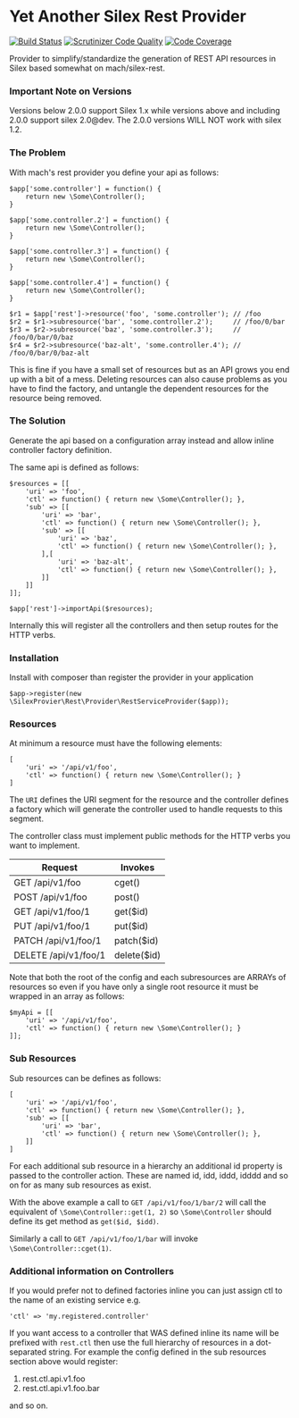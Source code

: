 Yet Another Silex Rest Provider
=======================================

[![Build Status](https://travis-ci.org/warmans/silex-rest-provider.svg)](https://travis-ci.org/warmans/silex-rest-provider)
[![Scrutinizer Code Quality](https://scrutinizer-ci.com/g/warmans/silex-rest-provider/badges/quality-score.png?b=master)](https://scrutinizer-ci.com/g/warmans/silex-rest-provider/?branch=master)
[![Code Coverage](https://scrutinizer-ci.com/g/warmans/silex-rest-provider/badges/coverage.png?b=master)](https://scrutinizer-ci.com/g/warmans/silex-rest-provider/?branch=master)

Provider to simplify/standardize the generation of REST API resources in Silex based somewhat on mach/silex-rest.

### Important Note on Versions

Versions below 2.0.0 support Silex 1.x while versions above and including 2.0.0 support silex 2.0@dev. The 2.0.0 versions WILL NOT work with silex 1.2.


### The Problem

With mach's rest provider you define your api as follows:


    $app['some.controller'] = function() {
        return new \Some\Controller();
    }

    $app['some.controller.2'] = function() {
        return new \Some\Controller();
    }

    $app['some.controller.3'] = function() {
        return new \Some\Controller();
    }

    $app['some.controller.4'] = function() {
        return new \Some\Controller();
    }

    $r1 = $app['rest']->resource('foo', 'some.controller'); // /foo
    $r2 = $r1->subresource('bar', 'some.controller.2');     // /foo/0/bar
    $r3 = $r2->subresource('baz', 'some.controller.3');     // /foo/0/bar/0/baz
    $r4 = $r2->subresource('baz-alt', 'some.controller.4'); // /foo/0/bar/0/baz-alt

This is fine if you have a small set of resources but as an API grows you end up with a bit of a mess.
Deleting resources can also cause problems as you have to find the factory, and untangle the dependent
resources for the resource being removed.

### The Solution

Generate the api based on a configuration array instead and allow inline controller factory definition.

The same api is defined as follows:

    $resources = [[
        'uri' => 'foo',
        'ctl' => function() { return new \Some\Controller(); },
        'sub' => [[
            'uri' => 'bar',
            'ctl' => function() { return new \Some\Controller(); },
            'sub' => [[
                'uri' => 'baz',
                'ctl' => function() { return new \Some\Controller(); },
            ],[
                'uri' => 'baz-alt',
                'ctl' => function() { return new \Some\Controller(); },
            ]]
        ]]
    ]];

    $app['rest']->importApi($resources);

Internally this will register all the controllers and then setup routes for the HTTP verbs.

### Installation

Install with composer than register the provider in your application

    $app->register(new \SilexProvier\Rest\Provider\RestServiceProvider($app));

### Resources

At minimum a resource must have the following elements:

    [
        'uri' => '/api/v1/foo',
        'ctl' => function() { return new \Some\Controller(); }
    ]

The `URI` defines the URI segment for the resource and the controller defines a factory which will
generate the controller used to handle requests to this segment.

The controller class must implement public methods for the HTTP verbs you want to implement.

| Request               | Invokes
| --------------------- | ---------
| GET /api/v1/foo       | cget()
| POST /api/v1/foo      | post()
| GET /api/v1/foo/1     | get($id)
| PUT /api/v1/foo/1     | put($id)
| PATCH /api/v1/foo/1   | patch($id)
| DELETE /api/v1/foo/1  | delete($id)

Note that both the root of the config and each subresources are ARRAYs of resources so even if you have
only a single root resource it must be wrapped in an array as follows:


    $myApi = [[
        'uri' => '/api/v1/foo',
        'ctl' => function() { return new \Some\Controller(); }
    ]];

### Sub Resources

Sub resources can be defines as follows:

    [
        'uri' => '/api/v1/foo',
        'ctl' => function() { return new \Some\Controller(); },
        'sub' => [[
            'uri' => 'bar',
            'ctl' => function() { return new \Some\Controller(); },
        ]]
    ]

For each additional sub resource in a hierarchy an additional id property is passed to the controller
action. These are named id, idd, iddd, idddd and so on for as many sub resources as exist.

With the above example a call to `GET /api/v1/foo/1/bar/2` will call the equivalent of `\Some\Controller::get(1, 2)`
so `\Some\Controller` should define its get method as `get($id, $idd)`.

Similarly a call to `GET /api/v1/foo/1/bar` will invoke `\Some\Controller::cget(1)`.


### Additional information on Controllers

If you would prefer not to defined factories inline you can just assign ctl to the name of an
existing service e.g.

    'ctl' => 'my.registered.controller'

If you want access to a controller that WAS defined inline its name will be prefixed with `rest.ctl`
then use the full hierarchy of resources in a dot-separated string. For example the config defined in
the sub resources section above would register:

1. rest.ctl.api.v1.foo
2. rest.ctl.api.v1.foo.bar

and so on.
